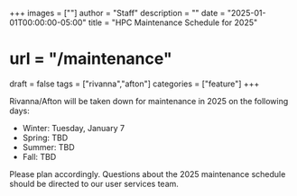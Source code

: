 +++
images = [""]
author = "Staff"
description = ""
date = "2025-01-01T00:00:00-05:00"
title = "HPC Maintenance Schedule for 2025"
# url = "/maintenance"
draft = false
tags = ["rivanna","afton"]
categories = ["feature"]
+++

Rivanna/Afton will be taken down for maintenance in 2025 on the following days: 

- Winter: Tuesday, January 7
- Spring: TBD
- Summer: TBD
- Fall: TBD

Please plan accordingly. Questions about the 2025 maintenance schedule should be directed to our user services team.


